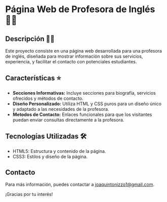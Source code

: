 # Página Web de Profesora de Inglés ​👩‍🏫​​

## Descripción ​👨‍💻​

Este proyecto consiste en una página web desarrollada para una profesora de inglés, diseñada para mostrar información sobre sus servicios, experiencia, y facilitar el contacto con potenciales estudiantes.

## Características ​⭐​

- **Secciones Informativas:** Incluye secciones para biografía, servicios ofrecidos y métodos de contacto.
- **Diseño Personalizado:** Utiliza HTML y CSS puros para un diseño único y adaptado a las necesidades de la profesora.
- **Metodos de Contacto:** Enlaces funcionales para que los visitantes puedan enviar consultas directamente a la profesora.

## Tecnologías Utilizadas 🛠️

- HTML5: Estructura y contenido de la página.
- CSS3: Estilos y diseño de la página.

## Contacto

Para más información, puedes contactar a [joaquintonizzo1@gmail.com](mailto:joaquintonizzo1@gmail.com).

¡Gracias por tu interés!

